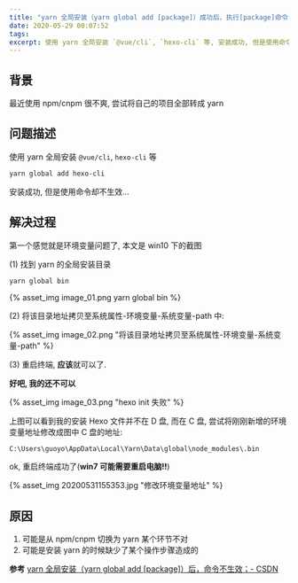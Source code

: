 ```yaml
---
title: "yarn 全局安装（yarn global add [package]）成功后，执行[package]命令不生效"
date: 2020-05-29 00:07:52
tags:
excerpt: 使用 yarn 全局安装 `@vue/cli`, `hexo-cli` 等, 安装成功, 但是使用命令却不生效, 一般是环境变量配置问题
---
```



## 背景

最近使用 npm/cnpm 很不爽, 尝试将自己的项目全部转成 yarn

## 问题描述

使用 yarn 全局安装 `@vue/cli`, `hexo-cli` 等

```bash
yarn global add hexo-cli
```

安装成功, 但是使用命令却不生效...

## 解决过程

第一个感觉就是环境变量问题了, 本文是 win10 下的截图

(1) 找到 yarn 的全局安装目录 

```bash
yarn global bin
```

{% asset_img image_01.png yarn global bin %}

(2) 将该目录地址拷贝至系统属性-环境变量-系统变量-path 中:

{% asset_img image_02.png "将该目录地址拷贝至系统属性-环境变量-系统变量-path" %}

(3) 重启终端, **应该**就可以了.

**好吧, 我的还不可以**

{% asset_img image_03.png "hexo init 失败" %}

上图可以看到我的安装 Hexo 文件并不在 D 盘, 而在 C 盘, 尝试将刚刚新增的环境变量地址修改成图中 C 盘的地址: 
```
C:\Users\guoyo\AppData\Local\Yarn\Data\global\node_modules\.bin
```

ok, 重启终端成功了(**win7 可能需要重启电脑!!**)

{% asset_img 20200531155353.jpg "修改环境变量地址" %}


## 原因

1. 可能是从 npm/cnpm 切换为 yarn 某个环节不对
2. 可能是安装 yarn 的时候缺少了某个操作步骤造成的

**参考**
[yarn 全局安装（yarn global add [package]）后，命令不生效；- CSDN](https://blog.csdn.net/weixin_41643133/article/details/83829235)
